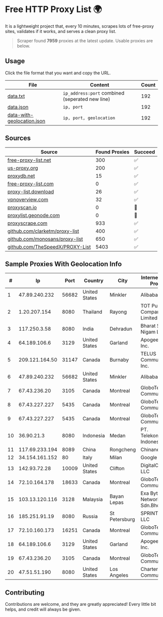 
# Free HTTP Proxy List 🌍

It is a lightweight project that, every 10 minutes, scrapes lots of free-proxy sites, validates if it works, and serves a clean proxy list.


> Scraper found **7959** proxies at the latest update. Usable proxies are below.

## Usage

Click the file format that you want and copy the URL.


|File|Content|Count|
|----|-------|-----|
|[data.txt](https://raw.githubusercontent.com/themiralay/Proxy-List-World/master/data.txt)|`ip_address:port` combined (seperated new line)|192|
|[data.json](https://raw.githubusercontent.com/themiralay/Proxy-List-World/master/data.json)|`ip, port`|192|
|[data-with-geolocation.json](https://raw.githubusercontent.com/themiralay/Proxy-List-World/master/data-with-geolocation.json)|`ip, port, geolocation`|192|

## Sources

|Source|Found Proxies|Succeed|
|------|-------------|-------|
|[free-proxy-list.net](https://free-proxy-list.net)|300|✅|
|[us-proxy.org](https://www.us-proxy.org)|200|✅|
|[proxydb.net](http://proxydb.net)|15|✅|
|[free-proxy-list.com](https://free-proxy-list.com/?page=&port=&type%5B%5D=http&type%5B%5D=https&up_time=0&search=Search)|0|✅|
|[proxy-list.download](https://www.proxy-list.download/HTTP)|26|✅|
|[vpnoverview.com](https://vpnoverview.com/privacy/anonymous-browsing/free-proxy-servers)|32|✅|
|[proxyscan.io](https://www.proxyscan.io)|0|🚫|
|[proxylist.geonode.com](https://proxylist.geonode.com/api/proxy-list?limit=300&page=1&sort_by=lastChecked&sort_type=desc&protocols=http,https)|0|🚫|
|[proxyscrape.com](https://api.proxyscrape.com/v2/?request=displayproxies&protocol=http&timeout=10000&country=all&ssl=all&anonymity=all)|933|✅|
|[github.com/clarketm/proxy-list](https://raw.githubusercontent.com/clarketm/proxy-list/master/proxy-list-raw.txt)|400|✅|
|[github.com/monosans/proxy-list](https://raw.githubusercontent.com/monosans/proxy-list/main/proxies/http.txt)|650|✅|
|[github.com/TheSpeedX/PROXY-List](https://raw.githubusercontent.com/TheSpeedX/PROXY-List/master/http.txt)|5403|✅|


## Sample Proxies With Geolocation Info

|#|Ip|Port|Country|City|Internet Service Provider|
|-|--|----|-------|----|-------------------------|
|1|47.89.240.232|56682|United States|Minkler|Alibaba.com LLC|
|2|1.20.207.154|8080|Thailand|Rayong|TOT Public Company Limited|
|3|117.250.3.58|8080|India|Dehradun|Bharat Sanchar Nigam Ltd|
|4|64.189.106.6|3129|United States|Garland|Apogee Telecom Inc.|
|5|209.121.164.50|31147|Canada|Burnaby|TELUS Communications Inc.|
|6|47.89.240.232|56682|United States|Minkler|Alibaba.com LLC|
|7|67.43.236.20|3105|Canada|Montreal|GloboTech Communications|
|8|67.43.227.227|5435|Canada|Montreal|GloboTech Communications|
|9|67.43.227.227|5435|Canada|Montreal|GloboTech Communications|
|10|36.90.21.3|8080|Indonesia|Medan|PT. Telekomunikasi Indonesia|
|11|117.69.233.194|8089|China|Rongcheng|Chinanet|
|12|34.154.161.152|80|Italy|Milan|Google LLC|
|13|142.93.72.28|10009|United States|Clifton|DigitalOcean, LLC|
|14|72.10.164.178|18633|Canada|Montreal|GloboTech Communications|
|15|103.13.120.116|3128|Malaysia|Bayan Lepas|Exa Bytes Network Sdn.Bhd.|
|16|185.251.91.19|8080|Russia|St Petersburg|SPRINTHOST.RU LLC|
|17|72.10.160.173|16251|Canada|Montreal|GloboTech Communications|
|18|64.189.106.6|3129|United States|Garland|Apogee Telecom Inc.|
|19|67.43.236.20|3105|Canada|Montreal|GloboTech Communications|
|20|47.51.51.190|8080|United States|Los Angeles|Charter Communications|



## Contributing

Contributions are welcome, and they are greatly appreciated! Every
little bit helps, and credit will always be given.

